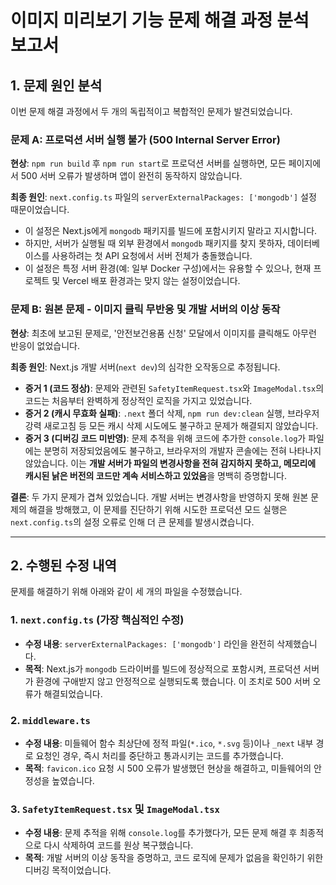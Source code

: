 # 이미지 미리보기 기능 문제 해결 과정 분석 보고서

## 1. 문제 원인 분석

이번 문제 해결 과정에서 두 개의 독립적이고 복합적인 문제가 발견되었습니다.

### 문제 A: 프로덕션 서버 실행 불가 (500 Internal Server Error)

**현상**: `npm run build` 후 `npm run start`로 프로덕션 서버를 실행하면, 모든 페이지에서 500 서버 오류가 발생하며 앱이 완전히 동작하지 않았습니다.

**최종 원인**: `next.config.ts` 파일의 `serverExternalPackages: ['mongodb']` 설정 때문이었습니다.
- 이 설정은 Next.js에게 `mongodb` 패키지를 빌드에 포함시키지 말라고 지시합니다.
- 하지만, 서버가 실행될 때 외부 환경에서 `mongodb` 패키지를 찾지 못하자, 데이터베이스를 사용하려는 첫 API 요청에서 서버 전체가 충돌했습니다.
- 이 설정은 특정 서버 환경(예: 일부 Docker 구성)에서는 유용할 수 있으나, 현재 프로젝트 및 Vercel 배포 환경과는 맞지 않는 설정이었습니다.

### 문제 B: 원본 문제 - 이미지 클릭 무반응 및 개발 서버의 이상 동작

**현상**: 최초에 보고된 문제로, '안전보건용품 신청' 모달에서 이미지를 클릭해도 아무런 반응이 없었습니다.

**최종 원인**: Next.js 개발 서버(`next dev`)의 심각한 오작동으로 추정됩니다.
- **증거 1 (코드 정상)**: 문제와 관련된 `SafetyItemRequest.tsx`와 `ImageModal.tsx`의 코드는 처음부터 완벽하게 정상적인 로직을 가지고 있었습니다.
- **증거 2 (캐시 무효화 실패)**: `.next` 폴더 삭제, `npm run dev:clean` 실행, 브라우저 강력 새로고침 등 모든 캐시 삭제 시도에도 불구하고 문제가 해결되지 않았습니다.
- **증거 3 (디버깅 코드 미반영)**: 문제 추적을 위해 코드에 추가한 `console.log`가 파일에는 분명히 저장되었음에도 불구하고, 브라우저의 개발자 콘솔에는 전혀 나타나지 않았습니다. 이는 **개발 서버가 파일의 변경사항을 전혀 감지하지 못하고, 메모리에 캐시된 낡은 버전의 코드만 계속 서비스하고 있었음**을 명백히 증명합니다.

**결론**: 두 가지 문제가 겹쳐 있었습니다. 개발 서버는 변경사항을 반영하지 못해 원본 문제의 해결을 방해했고, 이 문제를 진단하기 위해 시도한 프로덕션 모드 실행은 `next.config.ts`의 설정 오류로 인해 더 큰 문제를 발생시켰습니다.

---

## 2. 수행된 수정 내역

문제를 해결하기 위해 아래와 같이 세 개의 파일을 수정했습니다.

### 1. `next.config.ts` (가장 핵심적인 수정)

- **수정 내용**: `serverExternalPackages: ['mongodb']` 라인을 완전히 삭제했습니다.
- **목적**: Next.js가 `mongodb` 드라이버를 빌드에 정상적으로 포함시켜, 프로덕션 서버가 환경에 구애받지 않고 안정적으로 실행되도록 했습니다. 이 조치로 500 서버 오류가 해결되었습니다.

### 2. `middleware.ts`

- **수정 내용**: 미들웨어 함수 최상단에 정적 파일(`*.ico`, `*.svg` 등)이나 `_next` 내부 경로 요청인 경우, 즉시 처리를 중단하고 통과시키는 코드를 추가했습니다.
- **목적**: `favicon.ico` 요청 시 500 오류가 발생했던 현상을 해결하고, 미들웨어의 안정성을 높였습니다.

### 3. `SafetyItemRequest.tsx` 및 `ImageModal.tsx`

- **수정 내용**: 문제 추적을 위해 `console.log`를 추가했다가, 모든 문제 해결 후 최종적으로 다시 삭제하여 코드를 원상 복구했습니다.
- **목적**: 개발 서버의 이상 동작을 증명하고, 코드 로직에 문제가 없음을 확인하기 위한 디버깅 목적이었습니다.
